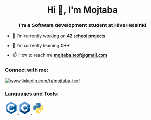 <h1 align="center">Hi 👋, I'm Mojtaba</h1>
<h3 align="center">I'm a Software development student at Hive Helsinki</h3>

- 🔭 I’m currently working on **42 school projects**

- 🌱 I’m currently learning **C++**

- 📫 How to reach me **mojtaba.toof@gmail.com**

<h3 align="left">Connect with me:</h3>
<p align="left">
<a href="https://linkedin.com/in/mojtaba-toof" target="blank"><img align="center" src="https://raw.githubusercontent.com/rahuldkjain/github-profile-readme-generator/master/src/images/icons/Social/linked-in-alt.svg" alt="www.linkedin.com/in/mojtaba-toof" height="30" width="40" /></a>
</p>

<h3 align="left">Languages and Tools:</h3>
<p align="left"> <a href="https://www.cprogramming.com/" target="_blank" rel="noreferrer"> <img src="https://raw.githubusercontent.com/devicons/devicon/master/icons/c/c-original.svg" alt="c" width="40" height="40"/> </a> <a href="https://www.w3schools.com/cpp/" target="_blank" rel="noreferrer"> <img src="https://raw.githubusercontent.com/devicons/devicon/master/icons/cplusplus/cplusplus-original.svg" alt="cplusplus" width="40" height="40"/> </a> <a href="https://www.python.org" target="_blank" rel="noreferrer"> <img src="https://raw.githubusercontent.com/devicons/devicon/master/icons/python/python-original.svg" alt="python" width="40" height="40"/> </a> </p>
